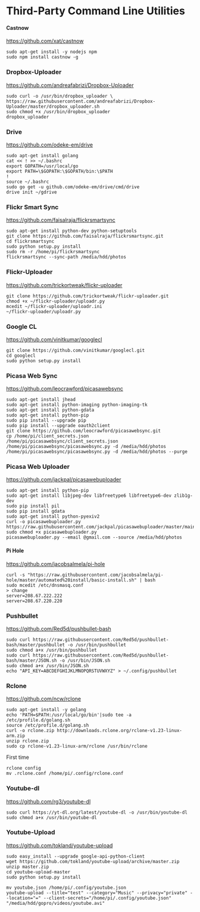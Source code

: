 Third-Party Command Line Utilities
==================================
#### Castnow
https://github.com/xat/castnow
````
sudo apt-get install -y nodejs npm
sudo npm install castnow -g
````
### Dropbox-Uploader
https://github.com/andreafabrizi/Dropbox-Uploader
````
sudo curl -o /usr/bin/dropbox_uploader \
https://raw.githubusercontent.com/andreafabrizi/Dropbox-Uploader/master/dropbox_uploader.sh
sudo chmod +x /usr/bin/dropbox_uploader
dropbox_uploader
````
### Drive
https://github.com/odeke-em/drive
````
sudo apt-get install golang
cat << ! >> ~/.bashrc
export GOPATH=/usr/local/go
export PATH=\$GOPATH:\$GOPATH/bin:\$PATH
!
source ~/.bashrc 
sudo go get -u github.com/odeke-em/drive/cmd/drive
drive init ~/gdrive
````
### Flickr Smart Sync
https://github.com/faisalraja/flickrsmartsync
````
sudo apt-get install python-dev python-setuptools
git clone https://github.com/faisalraja/flickrsmartsync.git
cd flickrsmartsync
sudo python setup.py install
sudo rm -r /home/pi/flickrsmartsync
flickrsmartsync --sync-path /media/hdd/photos
````
### Flickr-Uploader
https://github.com/trickortweak/flickr-uploader
````
git clone https://github.com/trickortweak/flickr-uploader.git
chmod +x ~/flickr-uploader/uploadr.py
mcedit ~/flickr-uploader/uploadr.ini
~/flickr-uploader/uploadr.py
````
### Google CL
https://github.com/vinitkumar/googlecl
````
git clone https://github.com/vinitkumar/googlecl.git
cd googlecl
sudo python setup.py install
````
### Picasa Web Sync
https://github.com/leocrawford/picasawebsync
`````
sudo apt-get install jhead
sudo apt-get install python-imaging python-imaging-tk
sudo apt-get install python-gdata
sudo apt-get install python-pip
sudo pip install --upgrade pip 
sudo pip install --upgrade oauth2client
git clone https://github.com/leocrawford/picasawebsync.git
cp /home/pi/client_secrets.json /home/pi/picasawebsync/client_secrets.json
/home/pi/picasawebsync/picasawebsync.py -d /media/hdd/photos
/home/pi/picasawebsync/picasawebsync.py -d /media/hdd/photos --purge
`````
### Picasa Web Uploader
https://github.com/jackpal/picasawebuploader
`````
sudo apt-get install python-pip
sudo apt-get install libjpeg-dev libfreetype6 libfreetype6-dev zlib1g-dev
sudo pip install pil
sudo pip install gdata
sudo apt-get install python-pyexiv2
curl -o picasawebuploader.py https://raw.githubusercontent.com/jackpal/picasawebuploader/master/main.py
sudo chmod +x picasawebuploader.py 
picasawebuploader.py --email @gmail.com --source /media/hdd/photos
`````
#### Pi Hole
https://github.com/jacobsalmela/pi-hole
````
curl -s "https://raw.githubusercontent.com/jacobsalmela/pi-hole/master/automated%20install/basic-install.sh" | bash
sudo mcedit /etc/dnsmasq.conf
> change 
server=208.67.222.222
server=208.67.220.220
````
### Pushbullet
https://github.com/Red5d/pushbullet-bash
````
sudo curl https://raw.githubusercontent.com/Red5d/pushbullet-bash/master/pushbullet -o /usr/bin/pushbullet
sudo chmod a+x /usr/bin/pushbullet
sudo curl https://raw.githubusercontent.com/Red5d/pushbullet-bash/master/JSON.sh -o /usr/bin/JSON.sh
sudo chmod a+x /usr/bin/JSON.sh
echo "API_KEY=ABCDEFGHIJKLMNOPQRSTUVWXYZ" > ~/.config/pushbullet
````
### Rclone
https://github.com/ncw/rclone
````
sudo apt-get install -y golang
echo 'PATH=$PATH:/usr/local/go/bin'|sudo tee -a /etc/profile.d/golang.sh
source /etc/profile.d/golang.sh
curl -o rclone.zip http://downloads.rclone.org/rclone-v1.23-linux-arm.zip
unzip rclone.zip
sudo cp rclone-v1.23-linux-arm/rclone /usr/bin/rclone
````
First time
````
rclone config
mv .rclone.conf /home/pi/.config/rclone.conf
````
### Youtube-dl
https://github.com/rg3/youtube-dl
````
sudo curl https://yt-dl.org/latest/youtube-dl -o /usr/bin/youtube-dl
sudo chmod a+x /usr/bin/youtube-dl
````
### Youtube-Upload
https://github.com/tokland/youtube-upload
````
sudo easy_install --upgrade google-api-python-client
wget https://github.com/tokland/youtube-upload/archive/master.zip
unzip master.zip
cd youtube-upload-master
sudo python setup.py install
````
````
mv youtube.json /home/pi/.config/youtube.json
youtube-upload --title="test" --category="Music" --privacy="private" --location="=" --client-secrets="/home/pi/.config/youtube.json" "/media/hdd/gopro/videos/youtube.avi"
````
